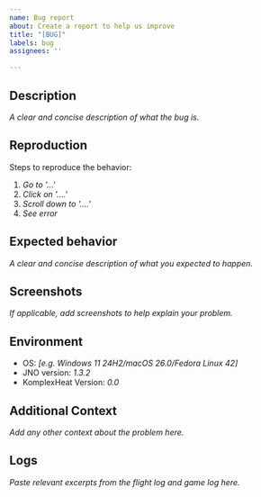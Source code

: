 ```yaml
---
name: Bug report
about: Create a report to help us improve
title: "[BUG]"
labels: bug
assignees: ''

---
```


## Description
*A clear and concise description of what the bug is.*

## Reproduction
Steps to reproduce the behavior:
1. *Go to '...'*
2. *Click on '....'*
3. *Scroll down to '....'*
4. *See error*

## Expected behavior
*A clear and concise description of what you expected to happen.*

## Screenshots
*If applicable, add screenshots to help explain your problem.*

## Environment
 - OS: *[e.g. Windows 11 24H2/macOS 26.0/Fedora Linux 42]*
 - JNO version: *1.3.2*
 - KomplexHeat Version: *0.0*

## Additional Context
*Add any other context about the problem here.*

## Logs
*Paste relevant excerpts from the flight log and game log here.*
